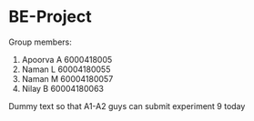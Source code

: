 # BE-Project

Group members:
1. Apoorva A 6000418005
2. Naman L 60004180055
3. Naman M 60004180057
4. Nilay B 60004180063

Dummy text so that A1-A2 guys can submit experiment 9 today
